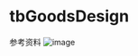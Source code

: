 # tbGoodsDesign

参考资料
![image](https://upload-images.jianshu.io/upload_images/8122772-b88f252c930a3635.png)
